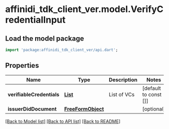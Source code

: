 # affinidi_tdk_client_ver.model.VerifyCredentialInput

## Load the model package

```dart
import 'package:affinidi_tdk_client_ver/api.dart';
```

## Properties

| Name                      | Type                                        | Description | Notes                 |
| ------------------------- | ------------------------------------------- | ----------- | --------------------- |
| **verifiableCredentials** | [**List<W3cCredential>**](W3cCredential.md) | List of VCs | [default to const []] |
| **issuerDidDocument**     | [**FreeFormObject**](FreeFormObject.md)     |             | [optional]            |

[[Back to Model list]](../README.md#documentation-for-models) [[Back to API list]](../README.md#documentation-for-api-endpoints) [[Back to README]](../README.md)
